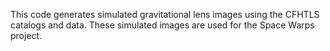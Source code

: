 
This code generates simulated gravitational lens images using the CFHTLS
catalogs and data. These simulated images are used for the Space
Warps project.
